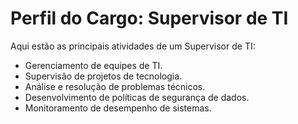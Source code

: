 # Perfil do Cargo: Supervisor de TI

Aqui estão as principais atividades de um Supervisor de TI:
- Gerenciamento de equipes de TI.
- Supervisão de projetos de tecnologia.
- Análise e resolução de problemas técnicos.
- Desenvolvimento de políticas de segurança de dados.
- Monitoramento de desempenho de sistemas.
